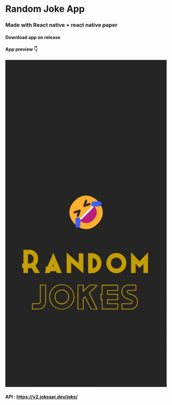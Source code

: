 # Random Joke App


### Made with React native + react native paper

#### Download app on release

#### App preview 👇
![app gif](.\v1.0.gif)

#### API : https://v2.jokeapi.dev/joke/

